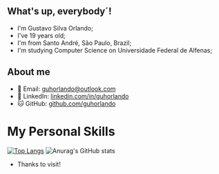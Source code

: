 ## What's up, everybody´!

- I'm Gustavo Silva Orlando;
- I've 19 years old;
- I'm from Santo André, São Paulo, Brazil;
- I'm studying Computer Science on Universidade Federal de Alfenas;


## About me
- 📧 Email: [guhorlando@outlook.com](mailto:gustavo.silvaorlando@outlook.com)  
- 💼 LinkedIn: [linkedin.com/in/guhorlando](https://www.linkedin.com/in/gustavo-orlando-78a606313)  
- 🐱 GitHub: [github.com/guhorlando](https://github.com/Guhorlando)

# My Personal Skills
[![Top Langs](https://github-readme-stats.vercel.app/api/top-langs/?username=anuraghazra&layout=donut)](https://github.com/anuraghazra/github-readme-stats)
![Anurag's GitHub stats](https://github-readme-stats.vercel.app/api?username=anuraghazra&show_icons=true&theme=tokyonight)

- Thanks to visit!
